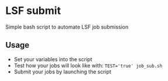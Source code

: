 # LSF submit
Simple bash script to automate LSF job submission

## Usage
 - Set your variables into the script
 - Test how your jobs will look like with:
    `TEST='true' job_sub.sh`
 - Submit your jobs by launching the script
